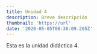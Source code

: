 ```yaml
---
title: Unidad 4
description: Breve descripción
thumbnail: 'https://url'
date: '2020-05-05T08:36:09.205Z'
---
```

Esta es la unidad didáctica 4.